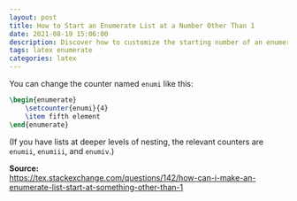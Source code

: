 ```yaml
---
layout: post
title: How to Start an Enumerate List at a Number Other Than 1
date: 2021-08-19 15:06:00
description: Discover how to customize the starting number of an enumerate list in LaTeX by modifying the counter.
tags: latex enumerate
categories: latex
---
```


You can change the counter named `enumi` like this:

```latex
\begin{enumerate}
    \setcounter{enumi}{4}
    \item fifth element
\end{enumerate}
```

(If you have lists at deeper levels of nesting, the relevant counters are `enumii`, `enumiii`, and `enumiv`.)

**Source:**  
https://tex.stackexchange.com/questions/142/how-can-i-make-an-enumerate-list-start-at-something-other-than-1